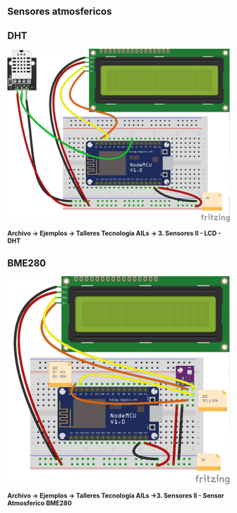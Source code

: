 ## Sensores atmosfericos

## DHT

![](./images/LCD_DHT_bb.png)

**Archivo -> Ejemplos -> Talleres Tecnología AILs -> 3. Sensores II - LCD - DHT**


## BME280

![](./images/LCD_BME280_bb.png)

**Archivo -> Ejemplos -> Talleres Tecnología AILs ->3. Sensores II - Sensor Atmosferico BME280**
